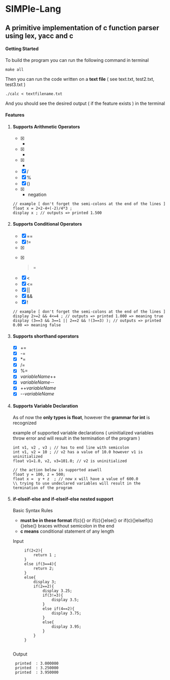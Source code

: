 # SIMPle-Lang
## A primitive implementation of c function parser using lex, yacc and c

#### Getting Started

To build the program you can run the following command in terminal
``` 
make all
```
Then you can run the code written on a **text file** ( see  text.txt, test2.txt, test3.txt ) 
``` 
./calc < textfilename.txt
```
And you should see the desired output ( if the feature exists ) in the terminal 

#### Features

1. #### Supports Arithmetic Operators
   - [x] +
   - [x] -
   - [x] *
   - [x] /
   - [x] %
   - [x] ()
   - [x] - negation
   
   
   ```
   // example [ don't forget the semi-colons at the end of the lines ] 
   float x = 2+2-4+(-2)/4*3 ; 
   display x ; // outputs => printed 1.500
   ```
2. #### Supports Conditional Operators
   - [x] ==
   - [x] !=
   - [x] >
   - [x] >=
   - [x] <
   - [x] <=
   - [x] ||
   - [x] && 
   - [x] !
   
   ```
   // example [ don't forget the semi-colons at the end of the lines ] 
   display 2>=2 && 4<=4 ; // outputs => printed 1.000 => meaning true
   display (3==3 && 3==1 || 2==2 && !(3==3) ); // outputs => printed 0.00 => meaning false
   ```

3. #### Supports shorthand operators
   - [x] +=
   - [x] -=
   - [x] *= 
   - [x] /=
   - [x] %=
   - [x] *variableName*++
   - [x] *variableName*--
   - [x] ++*variableName* 
   - [x] --*variableName* 
   
4. #### Supports Variable Declaration 
   As of now the **only types is float**,
   however the **grammar for int** is recognized
   
   example of supported variable declarations ( uninitialized variables throw error and will result in the termination of the program ) 
   ```
   int v1, v2 , v3 ; // has to end line with semicolon 
   int v1, v2 = 10 ; // v2 has a value of 10.0 however v1 is uninitialized
   float v1=1.0, v2, v3=101.0; // v2 is uninitialized
   
   // the action below is supported aswell 
   float y = 100, z = 500; 
   float x =  y + z  ; // now x will have a value of 600.0 
   \\ trying to use undeclared variables will result in the termination of the program 
   ```
   
5. #### if-elseif-else and if-elseif-else nested support
   
   Basic Syntax Rules
   - **must be in these format** if(c){} or if(c){}else{} or if(c){}elseif(c){}else{} braces without semicolon in the end
   - **c means**  conditional statement of any length
   
   Input
   
   ```
        if(2<2){
            return 1 ;
        }
        else if(3==4){
            return 2;
        }
        else{
            display 3;
            if(2==2){
                display 3.25; 
                if(3!=3){
                    display 3.5;
                }
                else if(4==2){
                    display 3.75;
                }
                else{
                    display 3.95;
                }
            }
        }
        
   ```
   
   Output
   
   ```
    printed  : 3.000000 
    printed  : 3.250000 
    printed  : 3.950000 
   ```
   
